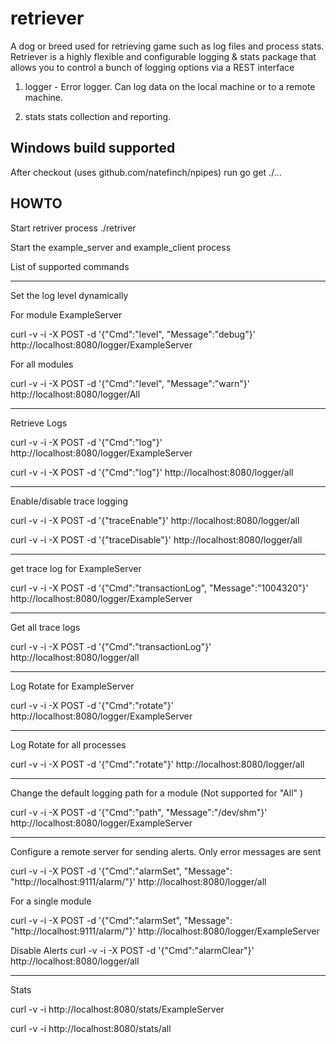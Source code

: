 retriever
=========

A dog or breed used for retrieving game such as log files and process stats. Retriever is a 
highly flexible and configurable logging & stats package that allows you to control a bunch 
of logging options via a REST interface

1. logger - Error logger. Can log data on the local machine or to a remote machine. 

2. stats  stats collection and reporting. 

Windows build supported
-----------------------

After checkout (uses github.com/natefinch/npipes) run
go get ./...

HOWTO
------

Start retriver process
./retriver

Start the example_server and example_client process

List of supported commands

------
Set the log level dynamically

For module ExampleServer

curl -v -i -X POST -d '{"Cmd":"level", "Message":"debug"}' http://localhost:8080/logger/ExampleServer

For all modules

curl -v -i -X POST -d '{"Cmd":"level", "Message":"warn"}' http://localhost:8080/logger/All

------
Retrieve Logs

curl -v -i -X POST -d '{"Cmd":"log"}' http://localhost:8080/logger/ExampleServer

curl -v -i -X POST -d '{"Cmd":"log"}' http://localhost:8080/logger/all

------
Enable/disable trace logging

curl -v -i -X POST -d '{"traceEnable"}' http://localhost:8080/logger/all 

curl -v -i -X POST -d '{"traceDisable"}' http://localhost:8080/logger/all

------
get trace log for ExampleServer 

curl -v -i -X POST -d '{"Cmd":"transactionLog", "Message":"1004320"}' http://localhost:8080/logger/ExampleServer

------
Get all  trace logs

curl -v -i -X POST -d '{"Cmd":"transactionLog"}' http://localhost:8080/logger/all

------
Log Rotate for ExampleServer

curl -v -i -X POST -d '{"Cmd":"rotate"}' http://localhost:8080/logger/ExampleServer

------
Log Rotate for all processes

curl -v -i -X POST -d '{"Cmd":"rotate"}' http://localhost:8080/logger/all

------
Change the default logging path for a module (Not supported for "All" )

curl -v -i -X POST -d '{"Cmd":"path", "Message":"/dev/shm"}' http://localhost:8080/logger/ExampleServer

------
Configure a remote server for sending alerts. Only error messages are sent

curl -v -i -X POST -d '{"Cmd":"alarmSet", "Message": "http://localhost:9111/alarm/"}' http://localhost:8080/logger/all

For a single module

curl -v -i -X POST -d '{"Cmd":"alarmSet", "Message": "http://localhost:9111/alarm/"}' http://localhost:8080/logger/ExampleServer

Disable Alerts
curl -v -i -X POST -d '{"Cmd":"alarmClear"}' http://localhost:8080/logger/all

------
Stats

curl -v -i http://localhost:8080/stats/ExampleServer

curl -v -i http://localhost:8080/stats/all
